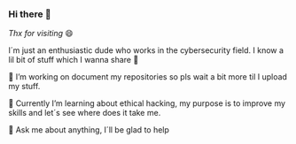 ### Hi there 👋

*Thx for visiting* 😄

I´m just an enthusiastic dude who works in the cybersecurity field. I know a lil bit of stuff which I wanna share 💙

📍 I’m working on document my repositories so pls wait a bit more til I upload my stuff.

🌱 Currently I’m learning about ethical hacking, my purpose is to improve my skills and let´s see where does it take me.

💬 Ask me about anything, I´ll be glad to help



<!--
**ch1kor1t4/ch1kor1t4** is a ✨ _special_ ✨ repository because its `README.md` (this file) appears on your GitHub profile.

Here are some ideas to get you started:

- 🔭 I’m currently working on ...
- 🌱 I’m currently learning ...
- 👯 I’m looking to collaborate on ...
- 🤔 I’m looking for help with ...
- 💬 Ask me about ...
- 📫 How to reach me: ...
- 😄 Pronouns: ...
- ⚡ Fun fact: ...
-->
